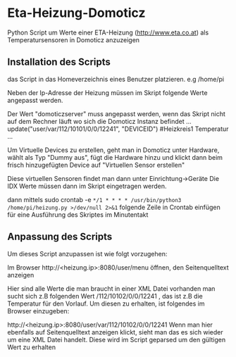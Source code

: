 # Eta-Heizung-Domoticz

Python Script um Werte einer ETA-Heizung (http://www.eta.co.at)
als Temperatursensoren in Domoticz anzuzeigen

## Installation des Scripts

das Script in das Homeverzeichnis eines Benutzer platzieren.
e.g
/home/pi

Neben der Ip-Adresse der Heizung müssen
im Skript folgende Werte angepasst werden.

Der Wert "domoticzserver" muss angepasst werden, wenn das Skript nicht auf dem Rechner läuft wo sich die Domoticz Instanz befindet
...
update("user/var/112/10101/0/0/12241", "DEVICEID") #Heizkreis1 Temperatur
...


Um Virtuelle Devices zu erstellen, geht man in Domoticz unter Hardware, wählt als Typ "Dummy aus", fügt die Hardware hinzu und klickt dann beim frisch hinzugefügten Device auf "Virtuellen Sensor erstellen"

Diese virtuellen Sensoren findet man dann unter Einrichtung->Geräte
Die IDX Werte müssen dann im Skript eingetragen werden.


dann mittels sudo crontab -e
``*/1 * * * * /usr/bin/python3 /home/pi/heizung.py >/dev/null 2>&1``
folgende Zeile in Crontab einfügen für eine Ausführung des Skriptes im Minutentakt



## Anpassung des Scripts

Um dieses Script anzupassen ist wie folgt vorzugehen:

Im Browser
http://<heizung.ip>:8080/user/menu
öffnen, den Seitenquelltext anzeigen

Hier sind alle Werte die man braucht in einer XML Datei vorhanden
man sucht sich z.B folgenden Wert
/112/10102/0/0/12241 , das ist z.B die Temperatur für den Vorlauf.
Um diesen zu erhalten, ist folgendes im Browser einzugeben:

http://<heizung.ip>:8080/user/var/112/10102/0/0/12241
Wenn man hier ebenfalls auf Seitenquelltext anzeigen klickt, sieht man 
das es sich wieder um eine XML Datei handelt.
Diese wird im Script geparsed um den gültigen Wert zu erhalten
